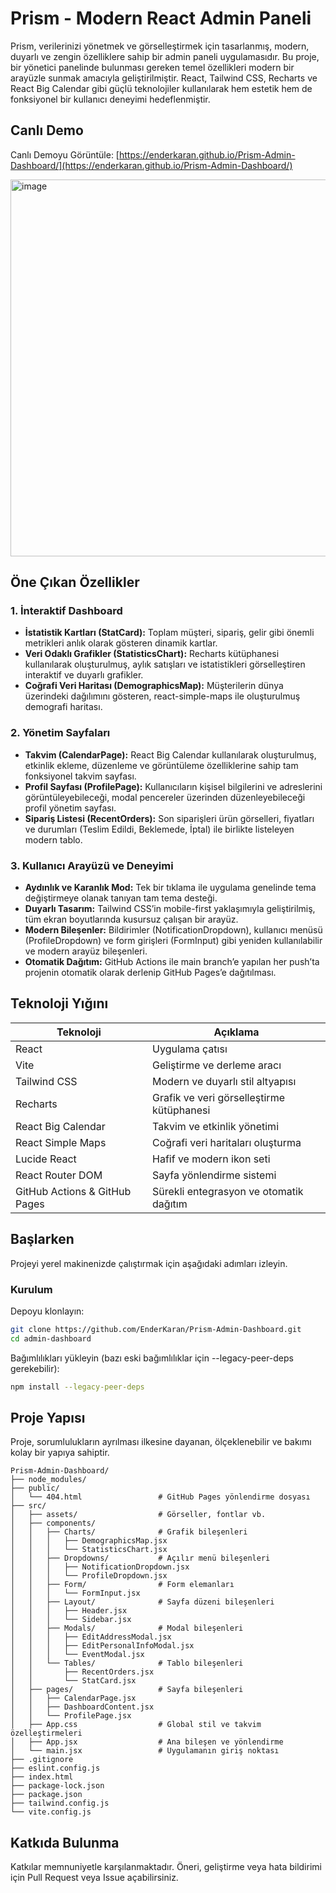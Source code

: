 # Prism - Modern React Admin Paneli

Prism, verilerinizi yönetmek ve görselleştirmek için tasarlanmış, modern, duyarlı ve zengin özelliklere sahip bir admin paneli uygulamasıdır. Bu proje, bir yönetici panelinde bulunması gereken temel özellikleri modern bir arayüzle sunmak amacıyla geliştirilmiştir. React, Tailwind CSS, Recharts ve React Big Calendar gibi güçlü teknolojiler kullanılarak hem estetik hem de fonksiyonel bir kullanıcı deneyimi hedeflenmiştir.

## Canlı Demo

Canlı Demoyu Görüntüle: [https://enderkaran.github.io/Prism-Admin-Dashboard/](https://enderkaran.github.io/Prism-Admin-Dashboard/)  

<img width="1348" height="603" alt="image" src="https://github.com/user-attachments/assets/2fa8e91f-39ba-4910-a1af-acdf2493dfc0" />

## Öne Çıkan Özellikler

### 1. İnteraktif Dashboard
- **İstatistik Kartları (StatCard):** Toplam müşteri, sipariş, gelir gibi önemli metrikleri anlık olarak gösteren dinamik kartlar.  
- **Veri Odaklı Grafikler (StatisticsChart):** Recharts kütüphanesi kullanılarak oluşturulmuş, aylık satışları ve istatistikleri görselleştiren interaktif ve duyarlı grafikler.  
- **Coğrafi Veri Haritası (DemographicsMap):** Müşterilerin dünya üzerindeki dağılımını gösteren, react-simple-maps ile oluşturulmuş demografi haritası.  

### 2. Yönetim Sayfaları
- **Takvim (CalendarPage):** React Big Calendar kullanılarak oluşturulmuş, etkinlik ekleme, düzenleme ve görüntüleme özelliklerine sahip tam fonksiyonel takvim sayfası.  
- **Profil Sayfası (ProfilePage):** Kullanıcıların kişisel bilgilerini ve adreslerini görüntüleyebileceği, modal pencereler üzerinden düzenleyebileceği profil yönetim sayfası.  
- **Sipariş Listesi (RecentOrders):** Son siparişleri ürün görselleri, fiyatları ve durumları (Teslim Edildi, Beklemede, İptal) ile birlikte listeleyen modern tablo.  

### 3. Kullanıcı Arayüzü ve Deneyimi
- **Aydınlık ve Karanlık Mod:** Tek bir tıklama ile uygulama genelinde tema değiştirmeye olanak tanıyan tam tema desteği.  
- **Duyarlı Tasarım:** Tailwind CSS’in mobile-first yaklaşımıyla geliştirilmiş, tüm ekran boyutlarında kusursuz çalışan bir arayüz.  
- **Modern Bileşenler:** Bildirimler (NotificationDropdown), kullanıcı menüsü (ProfileDropdown) ve form girişleri (FormInput) gibi yeniden kullanılabilir ve modern arayüz bileşenleri.  
- **Otomatik Dağıtım:** GitHub Actions ile main branch’e yapılan her push’ta projenin otomatik olarak derlenip GitHub Pages’e dağıtılması.  

## Teknoloji Yığını

| Teknoloji | Açıklama |
|------------|-----------|
| React | Uygulama çatısı |
| Vite | Geliştirme ve derleme aracı |
| Tailwind CSS | Modern ve duyarlı stil altyapısı |
| Recharts | Grafik ve veri görselleştirme kütüphanesi |
| React Big Calendar | Takvim ve etkinlik yönetimi |
| React Simple Maps | Coğrafi veri haritaları oluşturma |
| Lucide React | Hafif ve modern ikon seti |
| React Router DOM | Sayfa yönlendirme sistemi |
| GitHub Actions & GitHub Pages | Sürekli entegrasyon ve otomatik dağıtım |

## Başlarken

Projeyi yerel makinenizde çalıştırmak için aşağıdaki adımları izleyin.

### Kurulum

Depoyu klonlayın:
```bash
git clone https://github.com/EnderKaran/Prism-Admin-Dashboard.git
cd admin-dashboard
```

Bağımlılıkları yükleyin (bazı eski bağımlılıklar için --legacy-peer-deps gerekebilir):
```bash
npm install --legacy-peer-deps
```

## Proje Yapısı

Proje, sorumlulukların ayrılması ilkesine dayanan, ölçeklenebilir ve bakımı kolay bir yapıya sahiptir.
```
Prism-Admin-Dashboard/
├── node_modules/
├── public/
│   └── 404.html                 # GitHub Pages yönlendirme dosyası
├── src/
│   ├── assets/                  # Görseller, fontlar vb.
│   ├── components/
│   │   ├── Charts/              # Grafik bileşenleri
│   │   │   ├── DemographicsMap.jsx
│   │   │   └── StatisticsChart.jsx
│   │   ├── Dropdowns/           # Açılır menü bileşenleri
│   │   │   ├── NotificationDropdown.jsx
│   │   │   └── ProfileDropdown.jsx
│   │   ├── Form/                # Form elemanları
│   │   │   └── FormInput.jsx
│   │   ├── Layout/              # Sayfa düzeni bileşenleri
│   │   │   ├── Header.jsx
│   │   │   └── Sidebar.jsx
│   │   ├── Modals/              # Modal bileşenleri
│   │   │   ├── EditAddressModal.jsx
│   │   │   ├── EditPersonalInfoModal.jsx
│   │   │   └── EventModal.jsx
│   │   └── Tables/              # Tablo bileşenleri
│   │       ├── RecentOrders.jsx
│   │       └── StatCard.jsx
│   ├── pages/                   # Sayfa bileşenleri
│   │   ├── CalendarPage.jsx
│   │   ├── DashboardContent.jsx
│   │   └── ProfilePage.jsx
│   ├── App.css                  # Global stil ve takvim özelleştirmeleri
│   ├── App.jsx                  # Ana bileşen ve yönlendirme
│   └── main.jsx                 # Uygulamanın giriş noktası
├── .gitignore
├── eslint.config.js
├── index.html
├── package-lock.json
├── package.json
├── tailwind.config.js
└── vite.config.js
```

## Katkıda Bulunma

Katkılar memnuniyetle karşılanmaktadır. Öneri, geliştirme veya hata bildirimi için Pull Request veya Issue açabilirsiniz.

